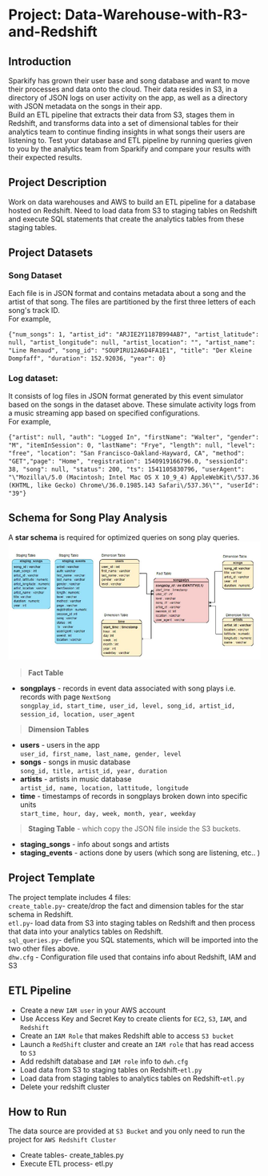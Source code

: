 # Project: Data-Warehouse-with-R3-and-Redshift
## Introduction
Sparkify has grown their user base and song database and want to move their processes and data onto the cloud. Their data resides in S3, in a directory of JSON logs on user activity on the app, as well as a directory with JSON metadata on the songs in their app.<br>
Build an ETL pipeline that extracts their data from S3, stages them in Redshift, and transforms data into a set of dimensional tables for their analytics team to continue finding insights in what songs their users are listening to. Test your database and ETL pipeline by running queries given to you by the analytics team from Sparkify and compare your results with their expected results.
## Project Description
Work on data warehouses and AWS to build an ETL pipeline for a database hosted on Redshift. Need to load data from S3 to staging tables on Redshift and execute SQL statements that create the analytics tables from these staging tables.
## Project Datasets
### Song Dataset
Each file is in JSON format and contains metadata about a song and the artist of that song. The files are partitioned by the first three letters of each song's track ID. <br>
For example,
```
{"num_songs": 1, "artist_id": "ARJIE2Y1187B994AB7", "artist_latitude": null, "artist_longitude": null, "artist_location": "", "artist_name": "Line Renaud", "song_id": "SOUPIRU12A6D4FA1E1", "title": "Der Kleine Dompfaff", "duration": 152.92036, "year": 0}
```
### Log dataset:
It consists of log files in JSON format generated by this event simulator based on the songs in the dataset above. These simulate activity logs from a music streaming app based on specified configurations.<br>
For example,
```
{"artist": null, "auth": "Logged In", "firstName": "Walter", "gender": "M", "itemInSession": 0, "lastName": "Frye", "length": null, "level": "free", "location": "San Francisco-Oakland-Hayward, CA", "method": "GET","page": "Home", "registration": 1540919166796.0, "sessionId": 38, "song": null, "status": 200, "ts": 1541105830796, "userAgent": "\"Mozilla\/5.0 (Macintosh; Intel Mac OS X 10_9_4) AppleWebKit\/537.36 (KHTML, like Gecko) Chrome\/36.0.1985.143 Safari\/537.36\"", "userId": "39"}
```
## Schema for Song Play Analysis
A **star schema** is required for optimized queries on song play queries.<br>
![image](https://github.com/MengyaCao/Data-Warehouse-with-AWS/blob/main/ER_Diagram_DW.JPG)<br>
>**Fact Table**<br>
* **songplays** - records in event data associated with song plays i.e. records with page `NextSong`<br>
```songplay_id, start_time, user_id, level, song_id, artist_id, session_id, location, user_agent```<br>
>**Dimension Tables**<br>
* **users** - users in the app<br>
```user_id, first_name, last_name, gender, level```<br>
* **songs** - songs in music database<br>
```song_id, title, artist_id, year, duration```<br>
* **artists** - artists in music database<br>
```artist_id, name, location, lattitude, longitude```<br>
* **time** - timestamps of records in songplays broken down into specific units<br>
```start_time, hour, day, week, month, year, weekday```<br>
> **Staging Table** - which copy the JSON file inside the S3 buckets.<br>
* **staging_songs** - info about songs and artists<br>
* **staging_events** - actions done by users (which song are listening, etc.. )
## Project Template
The project template includes 4 files:<br>
`create_table.py`- create/drop the fact and dimension tables for the star schema in Redshift.<br>
`etl.py`- load data from S3 into staging tables on Redshift and then process that data into your analytics tables on Redshift.<br>
`sql_queries.py`- define you SQL statements, which will be imported into the two other files above.<br>
`dhw.cfg` - Configuration file used that contains info about Redshift, IAM and S3
## ETL Pipeline
* Create a new `IAM user` in your AWS account<br>
* Use Access Key and Secret Key to create clients for `EC2`, `S3`, `IAM`, and `Redshift`<br>
* Create an `IAM Role` that makes Redshift able to access `S3 bucket`<br>
* Launch a `RedShift` cluster and create an `IAM role` that has read access to `S3`<br>
* Add redshift database and `IAM role` info to `dwh.cfg`<br>
* Load data from S3 to staging tables on Redshift-`etl.py`<br> 
* Load data from staging tables to analytics tables on Redshift-`etl.py`<br> 
* Delete your redshift cluster
## How to Run
The data source are provided at `S3 Bucket` and you only need to run the project for `AWS Redshift Cluster`
* Create tables- create_tables.py
* Execute ETL process- etl.py
